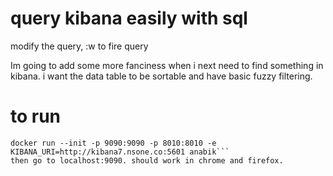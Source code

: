 # query kibana easily with sql
modify the query, :w to fire query

Im going to add some more fanciness when i next need to find something in kibana. i want the data table to be sortable and have basic fuzzy filtering.

# to run
```
docker run --init -p 9090:9090 -p 8010:8010 -e KIBANA_URI=http://kibana7.nsone.co:5601 anabik```
then go to localhost:9090. should work in chrome and firefox.
